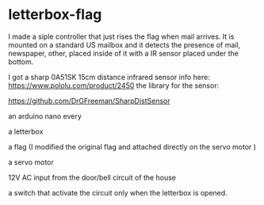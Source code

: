 # letterbox-flag
I made a siple controller that just rises the flag when mail arrives. It is mounted on a standard US mailbox and it detects the presence of mail, newspaper, other, placed inside of it with a IR sensor placed under the bottom.


I got a sharp 0A51SK 15cm distance infrared sensor info here: https://www.pololu.com/product/2450
the library for the sensor:

https://github.com/DrGFreeman/SharpDistSensor


an arduino nano every

a letterbox

a flag (I modified the original flag and attached directly on the servo motor )

a servo motor

12V AC input from the door/bell circuit of the house

a switch that activate the circuit only when the letterbox is opened.

